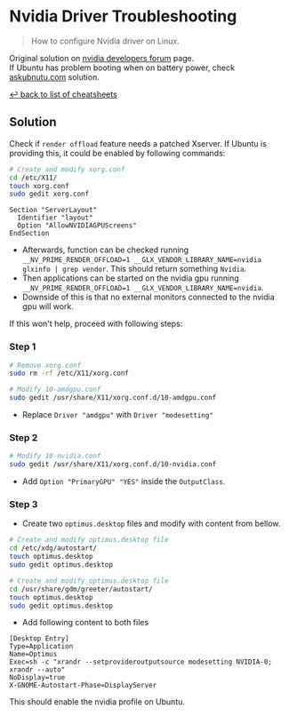 # Nvidia Driver Troubleshooting

> How to configure Nvidia driver on Linux.

Original solution on [nvidia developers forum](https://forums.developer.nvidia.com/t/nvidia-xconfig-doesnt-do-what-i-want-it-to-nor-does-nvidia-settings/107883/6) page.\
If Ubuntu has problem booting when on battery power, check [askubnutu.com](https://askubuntu.com/questions/1061270/ubuntu-18-04-wont-boot-on-battery-power) solution.

[↩ back to list of cheatsheets](README.md#list-of-cheatsheets)

## Solution

Check if `render offload` feature needs a patched Xserver. If Ubuntu is providing this, it could be enabled by following commands:

```bash
# Create and modify xorg.conf
cd /etc/X11/
touch xorg.conf
sudo gedit xorg.conf
```

```
Section "ServerLayout"
  Identifier "layout"
  Option "AllowNVIDIAGPUScreens"
EndSection
```

* Afterwards, function can be checked running `__NV_PRIME_RENDER_OFFLOAD=1 __GLX_VENDOR_LIBRARY_NAME=nvidia glxinfo | grep vendor`. This should return something `Nvidia`.
* Then applications can be started on the nvidia gpu running `__NV_PRIME_RENDER_OFFLOAD=1 __GLX_VENDOR_LIBRARY_NAME=nvidia`.
* Downside of this is that no external monitors connected to the nvidia gpu will work.

If this won't help, proceed with following steps:

### Step 1

```bash
# Remove xorg.conf
sudo rm -rf /etc/X11/xorg.conf

# Modify 10-amdgpu.conf
sudo gedit /usr/share/X11/xorg.conf.d/10-amdgpu.conf
```
* Replace `Driver "amdgpu"` with `Driver "modesetting"`

### Step 2

```bash
# Modify 10-nvidia.conf
sudo gedit /usr/share/X11/xorg.conf.d/10-nvidia.conf
```

* Add `Option "PrimaryGPU" "YES"` inside the `OutputClass`.

### Step 3

* Create two `optimus.desktop` files and modify with content from bellow.

```bash
# Create and modify optimus.desktop file
cd /etc/xdg/autostart/
touch optimus.desktop
sudo gedit optimus.desktop

# Create and modify optimus.desktop file
cd /usr/share/gdm/greeter/autostart/
touch optimus.desktop
sudo gedit optimus.desktop
```
* Add following content to both files
```
[Desktop Entry]
Type=Application
Name=Optimus
Exec=sh -c "xrandr --setprovideroutputsource modesetting NVIDIA-0; xrandr --auto"
NoDisplay=true
X-GNOME-Autostart-Phase=DisplayServer
```

This should enable the nvidia profile on Ubuntu.
